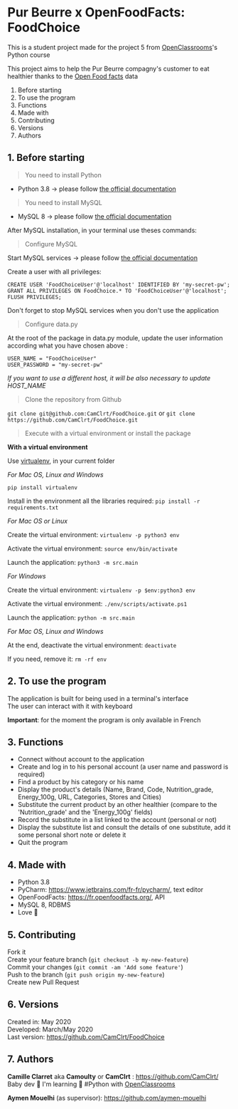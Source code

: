 Pur Beurre x OpenFoodFacts: FoodChoice
=================

This is a student project made for the project 5 from [OpenClassrooms](https://openclassrooms.com/ )'s Python course

This project aims to help the Pur Beurre compagny's customer to eat healthier thanks to the [Open Food facts](https://world.openfoodfacts.org/) data

1. Before starting
2. To use the program
3. Functions
4. Made with
5. Contributing
6. Versions
7. Authors

## 1. Before starting

> You need to install Python

* Python 3.8  -> please follow [the official documentation](https://www.python.org/downloads/release/python-380/)

> You need to install MySQL

* MySQL 8 -> please follow [the official documentation](https://dev.mysql.com/doc/mysql-installation-excerpt/8.0/en/)

After MySQL installation, in your terminal use theses commands:

> Configure MySQL

Start MySQL services -> please follow [the official documentation](https://dev.mysql.com/doc/mysql-getting-started/en/#mysql-getting-started-connecting)

Create a user with all privileges:

`CREATE USER 'FoodChoiceUser'@'localhost' IDENTIFIED BY 'my-secret-pw';`  
`GRANT ALL PRIVILEGES ON FoodChoice.* TO 'FoodChoiceUser'@'localhost';`  
`FLUSH PRIVILEGES;` 

Don't forget to stop MySQL services when you don't use the application

> Configure data.py

At the root of the package in data.py module, update the user information according what you have chosen above :

`USER_NAME = "FoodChoiceUser"`  
`USER_PASSWORD = "my-secret-pw"`

*If you want to use a different host, it will be also necessary to update HOST_NAME*

> Clone the repository from Github

`git clone git@github.com:CamClrt/FoodChoice.git` or `git clone https://github.com/CamClrt/FoodChoice.git`


> Execute with a virtual environment or install the package

**With a virtual environment**

Use [virtualenv](https://pypi.org/project/virtualenv/), in your current folder

*For Mac OS, Linux and Windows*  

`pip install virtualenv`  

Install in the environment all the libraries required:
`pip install -r requirements.txt`  

*For Mac OS or Linux*  

Create the virtual environment:
`virtualenv -p python3 env`

Activate the virtual environment:
`source env/bin/activate`  

Launch the application:
`python3 -m src.main`    

*For Windows*  

Create the virtual environment:
`virtualenv -p $env:python3 env`

Activate the virtual environment:
`./env/scripts/activate.ps1`   

Launch the application:
`python -m src.main`   

*For Mac OS, Linux and Windows*  

At the end, deactivate the virtual environment:
`deactivate`  

If you need, remove it:
`rm -rf env`  

## 2. To use the program

The application is built for being used in a terminal's interface  
The user can interact with it with keyboard

**Important**: for the moment the program is only available in French

## 3. Functions

* Connect without account to the application
* Create and log in to his personal account (a user name and password is required)
* Find a product by his category or his name
* Display the product's details (Name, Brand, Code, Nutrition_grade, Energy_100g, URL, Categories, Stores and Cities)
* Substitute the current product by an other healthier (compare to the 'Nutrition_grade' and the 'Energy_100g' fields)
* Record the substitute in a list linked to the account (personal or not)
* Display the substitute list and consult the details of one substitute, add it some personal short note or delete it
* Quit the program

## 4. Made with

* Python 3.8
* PyCharm: https://www.jetbrains.com/fr-fr/pycharm/, text editor
* OpenFoodFacts: https://fr.openfoodfacts.org/, API
* MySQL 8, RDBMS
* Love 💙

## 5. Contributing

Fork it  
Create your feature branch (`git checkout -b my-new-feature`)  
Commit your changes (`git commit -am 'Add some feature'`)  
Push to the branch (`git push origin my-new-feature`)  
Create new Pull Request

## 6. Versions

Created in:   May 2020  
Developed:  March/May 2020  
Last version: https://github.com/CamClrt/FoodChoice

## 7. Authors

**Camille Clarret** aka **Camoulty** or **CamClrt** : https://github.com/CamClrt/  
Baby dev 🐣 I'm learning 🐍 #Python with [OpenClassrooms](https://openclassrooms.com/ )

**Aymen Mouelhi** (as supervisor): https://github.com/aymen-mouelhi
